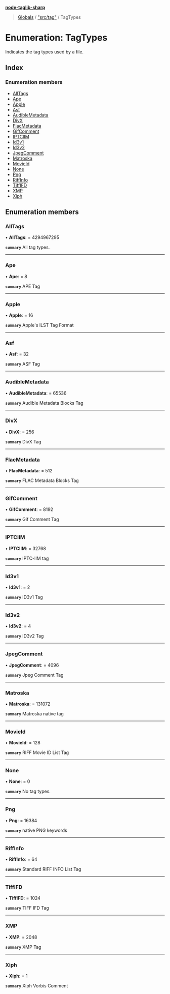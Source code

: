 **[node-taglib-sharp](../README.md)**

> [Globals](../globals.md) / ["src/tag"](../modules/_src_tag_.md) / TagTypes

# Enumeration: TagTypes

Indicates the tag types used by a file.

## Index

### Enumeration members

* [AllTags](_src_tag_.tagtypes.md#alltags)
* [Ape](_src_tag_.tagtypes.md#ape)
* [Apple](_src_tag_.tagtypes.md#apple)
* [Asf](_src_tag_.tagtypes.md#asf)
* [AudibleMetadata](_src_tag_.tagtypes.md#audiblemetadata)
* [DivX](_src_tag_.tagtypes.md#divx)
* [FlacMetadata](_src_tag_.tagtypes.md#flacmetadata)
* [GifComment](_src_tag_.tagtypes.md#gifcomment)
* [IPTCIIM](_src_tag_.tagtypes.md#iptciim)
* [Id3v1](_src_tag_.tagtypes.md#id3v1)
* [Id3v2](_src_tag_.tagtypes.md#id3v2)
* [JpegComment](_src_tag_.tagtypes.md#jpegcomment)
* [Matroska](_src_tag_.tagtypes.md#matroska)
* [MovieId](_src_tag_.tagtypes.md#movieid)
* [None](_src_tag_.tagtypes.md#none)
* [Png](_src_tag_.tagtypes.md#png)
* [RiffInfo](_src_tag_.tagtypes.md#riffinfo)
* [TiffIFD](_src_tag_.tagtypes.md#tiffifd)
* [XMP](_src_tag_.tagtypes.md#xmp)
* [Xiph](_src_tag_.tagtypes.md#xiph)

## Enumeration members

### AllTags

•  **AllTags**:  = 4294967295

**`summary`** All tag types.

___

### Ape

•  **Ape**:  = 8

**`summary`** APE Tag

___

### Apple

•  **Apple**:  = 16

**`summary`** Apple's ILST Tag Format

___

### Asf

•  **Asf**:  = 32

**`summary`** ASF Tag

___

### AudibleMetadata

•  **AudibleMetadata**:  = 65536

**`summary`** Audible Metadata Blocks Tag

___

### DivX

•  **DivX**:  = 256

**`summary`** DivX Tag

___

### FlacMetadata

•  **FlacMetadata**:  = 512

**`summary`** FLAC Metadata Blocks Tag

___

### GifComment

•  **GifComment**:  = 8192

**`summary`** Gif Comment Tag

___

### IPTCIIM

•  **IPTCIIM**:  = 32768

**`summary`** IPTC-IIM tag

___

### Id3v1

•  **Id3v1**:  = 2

**`summary`** ID3v1 Tag

___

### Id3v2

•  **Id3v2**:  = 4

**`summary`** ID3v2 Tag

___

### JpegComment

•  **JpegComment**:  = 4096

**`summary`** Jpeg Comment Tag

___

### Matroska

•  **Matroska**:  = 131072

**`summary`** Matroska native tag

___

### MovieId

•  **MovieId**:  = 128

**`summary`** RIFF Movie ID List Tag

___

### None

•  **None**:  = 0

**`summary`** No tag types.

___

### Png

•  **Png**:  = 16384

**`summary`** native PNG keywords

___

### RiffInfo

•  **RiffInfo**:  = 64

**`summary`** Standard RIFF INFO List Tag

___

### TiffIFD

•  **TiffIFD**:  = 1024

**`summary`** TIFF IFD Tag

___

### XMP

•  **XMP**:  = 2048

**`summary`** XMP Tag

___

### Xiph

•  **Xiph**:  = 1

**`summary`** Xiph Vorbis Comment
